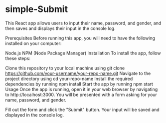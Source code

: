 # simple-Submit
This React app allows users to input their name, password, and gender, and then saves and displays their input in the console log.

Prerequisites
Before running this app, you will need to have the following installed on your computer:

Node.js
NPM (Node Package Manager)
Installation
To install the app, follow these steps:

Clone this repository to your local machine using git clone https://github.com/your-username/your-repo-name.git
Navigate to the project directory using cd your-repo-name
Install the required dependencies by running npm install
Start the app by running npm start
Usage
Once the app is running, open it in your web browser by navigating to http://localhost:3000. You will be presented with a form asking for your name, password, and gender.

Fill out the form and click the "Submit" button. Your input will be saved and displayed in the console log.


